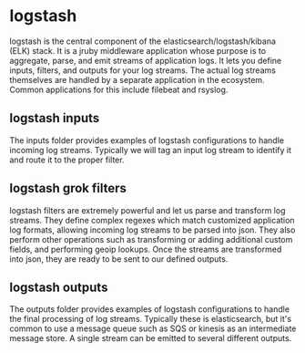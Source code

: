 # logstash

logstash is the central component of the elasticsearch/logstash/kibana (ELK) stack. It is a jruby middleware application whose purpose is to aggregate, parse, and emit streams of application logs. It lets you define inputs, filters, and outputs for your log streams. The actual log streams themselves are handled by a separate application in the ecosystem. Common applications for this include filebeat and rsyslog.

## logstash inputs

The inputs folder provides examples of logstash configurations to handle incoming log streams.  Typically we will tag an input log stream to identify it and route it to the proper filter.

## logstash grok filters

logstash filters are extremely powerful and let us parse and transform log streams. They define complex regexes which match customized application log formats, allowing incoming log streams to be parsed into json. They also perform other operations such as transforming or adding additional custom fields, and performing geoip lookups. Once the streams are transformed into json, they are ready to be sent to our defined outputs.

## logstash outputs

The outputs folder provides examples of logstash configurations to handle the final processing of log streams. Typically these is elasticsearch, but it's common to use a message queue such as SQS or kinesis as an intermediate message store. A single stream can be emitted to several different outputs.